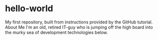 # hello-world
My first repository, built from instructions provided by the GitHub tutorial.
About Me
  I'm an old, retired IT-guy who is jumping off the high board into the murky sea of development technologies below.

